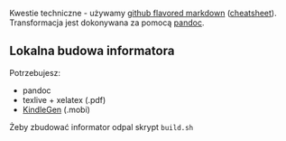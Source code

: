 Kwestie techniczne - używamy [github flavored markdown](https://help.github.com/articles/github-flavored-markdown/) ([cheatsheet](https://github.com/adam-p/markdown-here/wiki/Markdown-Cheatsheet)). Transformacja jest dokonywana za pomocą [pandoc](www.pandoc.org).

## Lokalna budowa informatora

Potrzebujesz:

+ pandoc
+ texlive + xelatex (.pdf)
+ [KindleGen](http://www.amazon.com/gp/feature.html?docId=1000765211) (.mobi)

Żeby zbudować informator odpal skrypt `build.sh`
